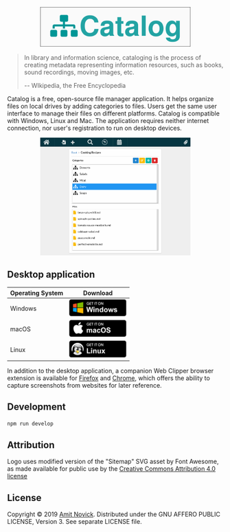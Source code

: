 <div align="center">
  <img src="docs/horizontal-logo.png" width="350" alt="Catalog Logo">
</div>

> In library and information science, cataloging is the process of creating metadata representing
> information resources, such as books, sound recordings, moving images, etc.
>
> -- WIkipedia, the Free Encyclopedia

Catalog is a free, open-source file manager application. It helps organize files on local drives by
adding categories to files. Users get the same user interface to manage their files on different
platforms. Catalog is compatible with Windows, Linux and Mac. The application requires neither
internet connection, nor user's registration to run on desktop devices.

<div align="center">
  <img src="docs/app-screenshot.png" width="350" alt="Catalog App Screenshot">
</div>

## Desktop application

| Operating System | Download                                                                                                                                                                        |
| ---------------- | ------------------------------------------------------------------------------------------------------------------------------------------------------------------------------- |
| Windows          | <a href='https://github.com/amitnovick/catalog/releases/download/v0.6.23/catalog-setup-0.6.23.exe'><img alt='Get it on Windows' width="134px" src='docs/BadgeWindows.png'/></a> |
| macOS            | <a href='https://github.com/amitnovick/catalog/releases/download/v0.6.23/Catalog-0.6.23.dmg'><img alt='Get it on macOS' width="134px" src='docs/BadgeMacOS.png'/></a>           |
| Linux            | <a href='https://github.com/amitnovick/catalog/releases/download/v0.6.23/catalog-0.6.23.AppImage'><img alt='Get it on Linux' width="134px" src='docs/BadgeLinux.png'/></a>      |

In addition to the desktop application, a companion Web Clipper browser extension is available for
[Firefox](https://addons.mozilla.org/en-US/firefox/addon/catalog-web-clipper/) and
[Chrome](https://chrome.google.com/webstore/detail/catalog-web-clipper/oocdimepfbgcmbokkmfcpjmglbcclnlj),
which offers the ability to capture screenshots from websites for later reference.

## Development

```bash
npm run develop
```

## Attribution

Logo uses modified version of the "Sitemap" SVG asset by Font Awesome, as made available for public
use by the [Creative Commons Attribution 4.0 license](https://creativecommons.org/licenses/by/4.0/)

## License

Copyright © 2019 [Amit Novick](https://amitnovick.netlify.com/). Distributed under the GNU AFFERO
PUBLIC LICENSE, Version 3. See separate LICENSE file.
